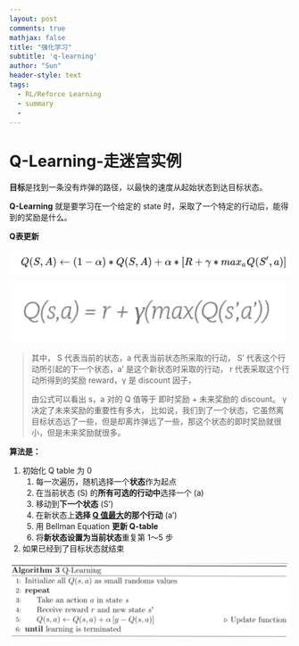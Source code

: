 ```yaml
---
layout: post
comments: true
mathjax: false
title: "强化学习"
subtitle: 'q-learning'
author: "Sun"
header-style: text
tags:
  - RL/Reforce Learning
  - summary
  - 
---
```


# Q-Learning-走迷宫实例

**目标**是找到一条没有炸弹的路径，以最快的速度从起始状态到达目标状态。

**Q-Learning** 就是要学习在一个给定的 state 时，采取了一个特定的行动后，能得到的奖励是什么。

**Q表更新**

![image-20200528183051364](/img/in-post/20_03/image-20200528183051364.png)



![image-20200528183210453](/img/in-post/20_03/image-20200528183210453.png)

> 其中，
>  S 代表当前的状态，a 代表当前状态所采取的行动，
>  S’ 代表这个行动所引起的下一个状态，a’ 是这个新状态时采取的行动，
>  r 代表采取这个行动所得到的奖励 reward，γ 是 discount 因子，
>
> 由公式可以看出 s，a 对的 Q 值等于 即时奖励 + 未来奖励的 discount。
>  γ 决定了未来奖励的重要性有多大，
>  比如说，我们到了一个状态，它虽然离目标状态远了一些，但是却离炸弹远了一些，那这个状态的即时奖励就很小，但是未来奖励就很多。



**算法是：**

1. 初始化 Q table 为 0 
   1. 每一次遍历，随机选择一个**状态**作为起点
   2. 在当前状态 (S) 的**所有可选的行动中**选择一个 (a)
   3. 移动到**下一个状态** (S’)
   4. 在新状态上**选择 <u>Q 值最大</u>的那个行动** (a’)
   5. 用 Bellman Equation **更新  Q-table**
   6. 将**新状态设置为当前状态**重复第 1～5 步
2. 如果已经到了目标状态就结束

![image-20200528183437304](/img/in-post/20_03/image-20200528183437304.png)

